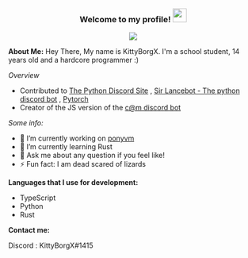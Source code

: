 <h3 align="center">
  Welcome to my profile!
  <img src="https://media.giphy.com/media/hvRJCLFzcasrR4ia7z/giphy.gif" width="28">
</h3>

<!--
[![Header](https://github.com/KittyBorgX/KittyBorgX/blob/main/Github%20Profile%20Header.png?raw=true "Header")](https://github.com/KittyX29/KittyX29/blob/main/icons/Blue%20Hand%20Drawn%20Black%20History%20Month%20Social%20and%20Emotional%20Learning%20Google%20Classroom%20Header.jpg)
-->


<p align="center">
  <img src="[![Typing SVG](https://readme-typing-svg.herokuapp.com?color=%2356D6F7&lines=Open+source+contributor;Self+taught+programmer;Always+learning+something+new)](https://git.io/typing-svg)"></a>
</p>

**About Me:**
Hey There, 
My name is KittyBorgX. I'm a school student, 14 years old and a hardcore programmer :)

_Overview_
- Contributed to [The Python Discord Site](https://github.com/python-discord/site/pull/569) , [Sir Lancebot - The python discord bot](https://github.com/python-discord/sir-lancebot/pull/822) , [Pytorch](https://github.com/cyyever/pytorch/commit/f4b02ca01577e8c49e1650dd05643cf1d2b56310)
- Creator of the JS version of the [c@m discord bot](https://github.com/Binx-Codes/chrisatmachine-discord-bot)


_Some info:_ 
- 🔭 I’m currently working on [ponyvm](https://github.com/KittyBorgX/ponyvm)
- 🌱 I’m currently learning Rust
- 💬 Ask me about any question if you feel like!
- ⚡ Fun fact: I am dead scared of lizards

**Languages that I use for development:**
- TypeScript
- Python
- Rust

**Contact me:**

Discord : KittyBorgX#1415
